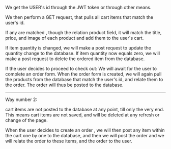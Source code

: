 
We get the USER's id through the JWT token or through other means.

We then perform a GET request, that pulls all cart items that match the user's id.

If any are matched , though the relation product field, it will match the title, price,
and image of each product and add them to the user's cart. 

If item quantity is changed, we will make a post request to update the quantity change to the database.
If item quantity now equals zero, we will make a post request to delete the ordered item from the database.

If the user decides to proceed to check out: We will await for the user to complete an order form. When the order form is created, we will again pull the products from the database that match the user's id, and relate them to the order. The order will thus be posted to the database.


---------------------------------------------------------------------

Way number 2:  

cart items are not posted to the database at any point, till only the very end.
This means cart items are not saved, and will be deleted at any refresh or change of the page.

When the user decides to create an order , we will then post any item within the cart one by one to the database, and then we will post the order and we will relate the order to these items, and the order to the user.